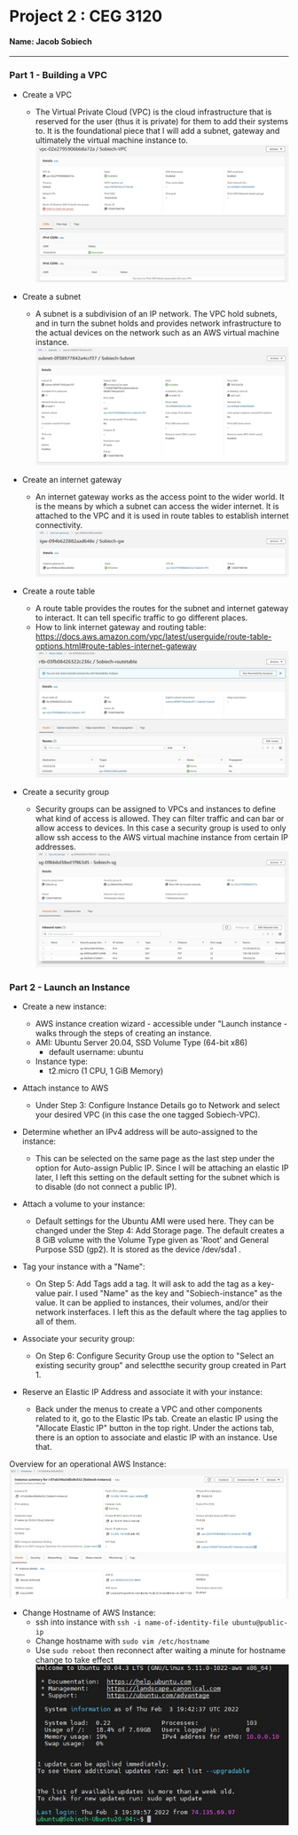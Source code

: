# Project 2 : CEG 3120
#### Name: Jacob Sobiech

---

### Part 1 - Building a VPC

* Create a VPC
  * The Virtual Private Cloud (VPC) is the cloud infrastructure that is reserved for the user (thus it is private) for them to add their systems to. It is the foundational piece that I will add a subnet, gateway and ultimately the virtual machine instance to.
![VPC screenshot](images/VPC.jpg)

* Create a subnet
  * A subnet is a subdivision of an IP network. The VPC hold subnets, and in turn the subnet holds and provides network infrastructure to the actual devices on the network such as an AWS virtual machine instance.
![Subnet screenshot](images/Subnet.jpg)

* Create an internet gateway
  * An internet gateway works as the access point to the wider world. It is the means by which a subnet can access the wider internet. It is attached to the VPC and it is used in route tables to establish internet connectivity.
![Internet Gateway screenshot](images/Gateway.jpg)

* Create a route table
  * A route table provides the routes for the subnet and internet gateway to interact. It can tell specific traffic to go different places.
  * How to link internet gateway and routing table: https://docs.aws.amazon.com/vpc/latest/userguide/route-table-options.html#route-tables-internet-gateway
![Route Table screenshot](images/RoutingTable.jpg)

* Create a security group
  * Security groups can be assigned to VPCs and instances to define what kind of access is allowed. They can filter traffic and can bar or allow access to devices. In this case a security group is used to only allow ssh access to the AWS virtual machine instance from certain IP addresses.
![Security Group screenshot](images/SecurityGroup.jpg)



### Part 2 - Launch an Instance

* Create a new instance:
  * AWS instance creation wizard - accessible under "Launch instance - walks through the steps of creating an instance.
  * AMI: Ubuntu Server 20.04, SSD Volume Type (64-bit x86)
    * default username: ubuntu
  * Instance type:
    * t2.micro (1 CPU, 1 GiB Memory)

* Attach instance to AWS
  * Under Step 3: Configure Instance Details go to Network and select your desired VPC (in this case the one tagged Sobiech-VPC).

* Determine whether an IPv4 address will be auto-assigned to the instance:
  * This can be selected on the same page as the last step under the option for Auto-assign Public IP. Since I will be attaching an elastic IP later, I left this setting on the default setting for the subnet which is to disable (do not connect a public IP).

* Attach a volume to your instance:
  * Default settings for the Ubuntu AMI were used here. They can be changed under the Step 4: Add Storage page. The default creates a 8 GiB volume with the Volume Type given as 'Root' and General Purpose SSD (gp2). It is stored as the device /dev/sda1 .

* Tag your instance with a "Name":
  * On Step 5: Add Tags add a tag. It will ask to add the tag as a key-value pair. I used "Name" as the key and "Sobiech-instance" as the value. It can be applied to instances, their volumes, and/or their network insterfaces. I left this as the default where the tag applies to all of them.

* Associate your security group:
  * On Step 6: Configure Security Group use the option to "Select an existing security group" and selectthe security group created in Part 1.

* Reserve an Elastic IP Address and associate it with your instance:
  * Back under the menus to create a VPC and other components related to it, go to the Elastic IPs tab. Create an elastic IP using the "Allocate Elastic IP" button in the top right. Under the actions tab, there is an option to associate and elastic IP with an instance. Use that.

Overview for an operational AWS Instance:
![Summary of AWS Instance](images/InstanceSummary.jpg)

* Change Hostname of AWS Instance:
  * ssh into instance with `ssh -i name-of-identity-file ubuntu@public-ip`
  * Change hostname with `sudo vim /etc/hostname`
  * Use `sudo reboot` then reconnect after waiting a minute for hostname change to take effect
![AWS Instance with Hostname changed](images/AWS-Instance.jpg)
